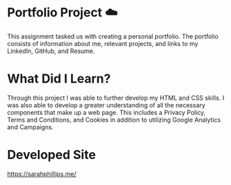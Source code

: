 # Portfolio Project :cloud:
This assignment tasked us with creating a personal portfolio. The portfolio consists of information about me, relevant projects, and links to my LinkedIn, GitHub, and Resume. 


# What Did I Learn?
Through this project I was able to further develop my HTML and CSS skills. I was also able to develop a greater understanding of all the necessary components that make up a web page. This includes a Privacy Policy, Terms and Conditions, and Cookies in addition to utilizing Google Analytics and Campaigns. 


# Developed Site
https://sarahphillips.me/




